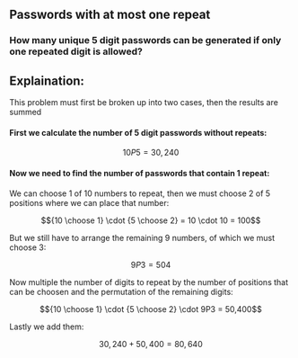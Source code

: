 ## Passwords with at most one repeat
### How many unique $5$ digit passwords can be generated if only one repeated digit is allowed?
## Explaination:
This problem must first be broken up into two cases, then the results are summed
#### First we calculate the number of 5 digit passwords without repeats:
```math
10P5 = 30,240
```
#### Now we need to find the number of passwords that contain $1$ repeat:  
We can choose 1 of $10$ numbers to repeat, then we must choose $2$ of $5$ positions where we can place that number:  
```math
{10 \choose 1} \cdot {5 \choose 2} = 10 \cdot 10 = 100
```
But we still have to arrange the remaining $9$ numbers, of which we must choose $3$:  
```math
9P3 = 504
```
Now multiple the number of digits to repeat by the number of positions that can be choosen and the permutation of the remaining digits:  
```math
{10 \choose 1} \cdot {5 \choose 2} \cdot 9P3 = 50,400
```
Lastly we add them:
```math
30,240 + 50,400 = 80,640
```
